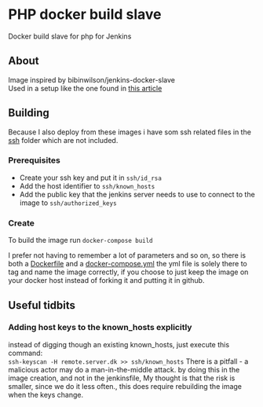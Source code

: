 # PHP docker build slave
Docker build slave for php for Jenkins

## About
Image inspired by bibinwilson/jenkins-docker-slave  
Used in a setup like the one found in [this article](https://devopscube.com/docker-containers-as-build-slaves-jenkins/)

## Building
Because I also deploy from these images i have som ssh related files in the [ssh](ssh) folder which are not included.

### Prerequisites
* Create your ssh key and put it in `ssh/id_rsa`
* Add the host identifier to `ssh/known_hosts`
* Add the public key that the jenkins server needs to use to connect to the image to `ssh/authorized_keys`

### Create

To build the image run `docker-compose build`

I prefer not having to remember a lot of parameters and so on, so there is both a [Dockerfile](Dockerfile) and a [docker-compose.yml](docker-compose.yml) the yml file is solely there to tag and name the image correctly, if you choose to just keep the image on your docker host instead of forking it and putting it in github.

## Useful tidbits

### Adding host keys to the known_hosts explicitly
instead of digging though an existing known_hosts, just execute this command:  
`ssh-keyscan -H remote.server.dk >> ssh/known_hosts`
There is a pitfall - a malicious actor may do a man-in-the-middle attack. by doing this in the image creation, and not in the jenkinsfile, My thought is that the risk is smaller, since we do it less often., this does require rebuilding the image when the keys change.
